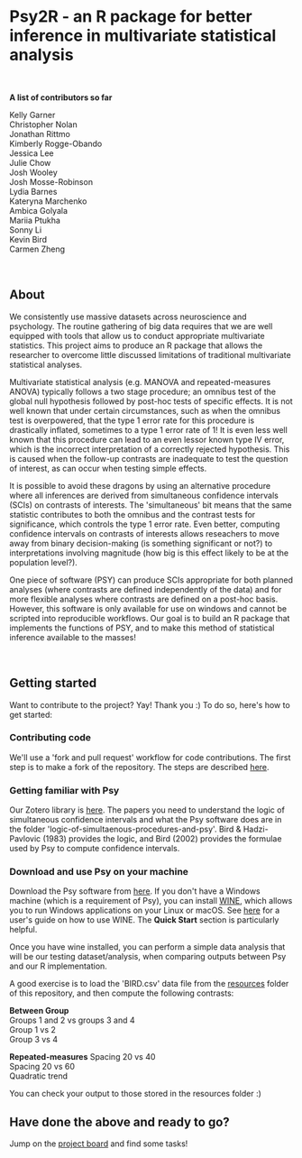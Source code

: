 # Psy2R - an R package for better inference in multivariate statistical analysis   

<br>

**A list of contributors so far**

Kelly Garner  
Christopher Nolan  
Jonathan Rittmo  
Kimberly Rogge-Obando  
Jessica Lee  
Julie Chow  
Josh Wooley  
Josh Mosse-Robinson  
Lydia Barnes  
Kateryna Marchenko  
Ambica Golyala  
Mariia Ptukha   
Sonny Li  
Kevin Bird   
Carmen Zheng  


<br>

## About

We consistently use massive datasets across neuroscience and psychology. The routine gathering of big data requires that we are well equipped with tools that allow us to conduct appropriate multivariate statistics. This project aims to produce an R package that allows the researcher to overcome little discussed limitations of traditional multivariate statistical analyses. 

Multivariate statistical analysis (e.g. MANOVA and repeated-measures ANOVA) typically follows a two stage procedure; an omnibus test of the global null hypothesis followed by post-hoc tests of specific effects. It is not well known that under certain circumstances, such as when the omnibus test is overpowered, that the type 1 error rate for this procedure is drastically inflated, sometimes to a type 1 error rate of 1! It is even less well known that this procedure can lead to an even lessor known type IV error, which is the incorrect interpretation of a correctly rejected hypothesis. This is caused when the follow-up contrasts are inadequate to test the question of interest, as can occur when testing simple effects.

It is possible to avoid these dragons by using an alternative procedure where all inferences are derived from simultaneous confidence intervals (SCIs) on contrasts of interests. The 'simultaneous' bit means that the same statistic contributes to both the omnibus and the contrast tests for significance, which controls the type 1 error rate. Even better, computing confidence intervals on contrasts of interests allows reseachers to move away from binary decision-making (is something significant or not?) to interpretations involving magnitude (how big is this effect likely to be at the population level?). 

One piece of software (PSY) can produce SCIs appropriate for both planned analyses (where contrasts are defined independently of the data) and for more flexible analyses where contrasts are defined on a post-hoc basis. However, this software is only available for use on windows and cannot be scripted into reproducible workflows. Our goal is to build an R package that implements the functions of PSY, and to make this method of statistical inference available to the masses!

<br>

## Getting started

Want to contribute to the project? Yay! Thank you :) To do so, here's how to get started:  

### Contributing code

We'll use a 'fork and pull request' workflow for code contributions. The first step is to make a fork of the repository. The steps are described [here](https://docs.github.com/en/get-started/exploring-projects-on-github/contributing-to-a-project).

### Getting familiar with Psy

Our Zotero library is [here](https://www.zotero.org/groups/5561818/psy2r/library). The papers you need to understand the logic of simultaneous confidence intervals and what the Psy software does are in the folder 'logic-of-simultaenous-procedures-and-psy'. Bird & Hadzi-Pavlovic (1983) provides the logic, and Bird (2002) provides the formulae used by Psy to compute confidence intervals.

### Download and use Psy on your machine

Download the Psy software from [here](https://www.unsw.edu.au/science/our-schools/psychology/our-research/research-tools/psy-statistical-program). If you don't have a Windows machine (which is a requirement of Psy), you can install [WINE](https://www.winehq.org/), which allows you to run Windows applications on your Linux or macOS. See [here](https://wiki.winehq.org/Wine_User%27s_Guide) for a user's guide on how to use WINE. The **Quick Start** section is particularly helpful.  

Once you have wine installed, you can perform a simple data analysis that will be our testing dataset/analysis, when comparing outputs between Psy and our R implementation.  

A good exercise is to load the 'BIRD.csv' data file from the [resources](https://github.com/kel-github/PSY2R/tree/main/resources) folder of this repository, and then compute the following contrasts:  

**Between Group**  
Groups 1 and 2 vs groups 3 and 4  
Group 1 vs  2  
Group 3 vs 4  

**Repeated-measures**
Spacing 20 vs 40  
Spacing 20 vs 60  
Quadratic trend  

You can check your output to those stored in the resources folder :)  

## Have done the above and ready to go?

Jump on the [project board](https://github.com/users/kel-github/projects/4) and find some tasks!







    





